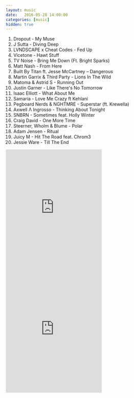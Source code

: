 ```yaml
---
layout: music
date:   2016-05-28 14:00:00
categories: [music]
hidden: true
---
```


1. Dropout - My Muse
2. J Sutta - Diving Deep
3. LVNDSCAPE x Cheat Codes - Fed Up
4. Vicetone - Hawt Stuff
5. TV Noise - Bring Me Down (Ft. Bright Sparks)
6. Matt Nash - From Here
7. Built By Titan ft. Jesse McCartney – Dangerous
8. Martin Garrix & Third Party - Lions In The Wild
9. Matoma & Astrid S - Running Out
10. Justin Garner - Like There's No Tomorrow
11. Isaac Elliott - What About Me
12. Samaria - Love Me Crazy ft Kehlani
13. Pegboard Nerds & NGHTMRE - Superstar (ft. Krewella)
14. Axwell Λ Ingrosso - Thinking About Tonight
15. SNBRN - Sometimes feat. Holly Winter
16. Craig David - One More Time
17. Steerner, Wholm & Blume - Polar
18. Adam Jensen - Ritual
19. Juicy M - Hit The Road feat. Chrom3
20. Jessie Ware - Till The End

<div class="center">
  <iframe src="https://embed.spotify.com/?uri=spotify%3Aalbum%3A3l7iY2BGSpAiRPHWycedlq&theme=white" width="300" height="380" frameborder="0" allowtransparency="true"></iframe>
</div>
<div class="center">
  <iframe src="https://embed.spotify.com/?uri=spotify%3Aalbum%3A6VHCF8ykDo3STafE5JfMAs&theme=white" width="300" height="380" frameborder="0" allowtransparency="true"></iframe>
</div>